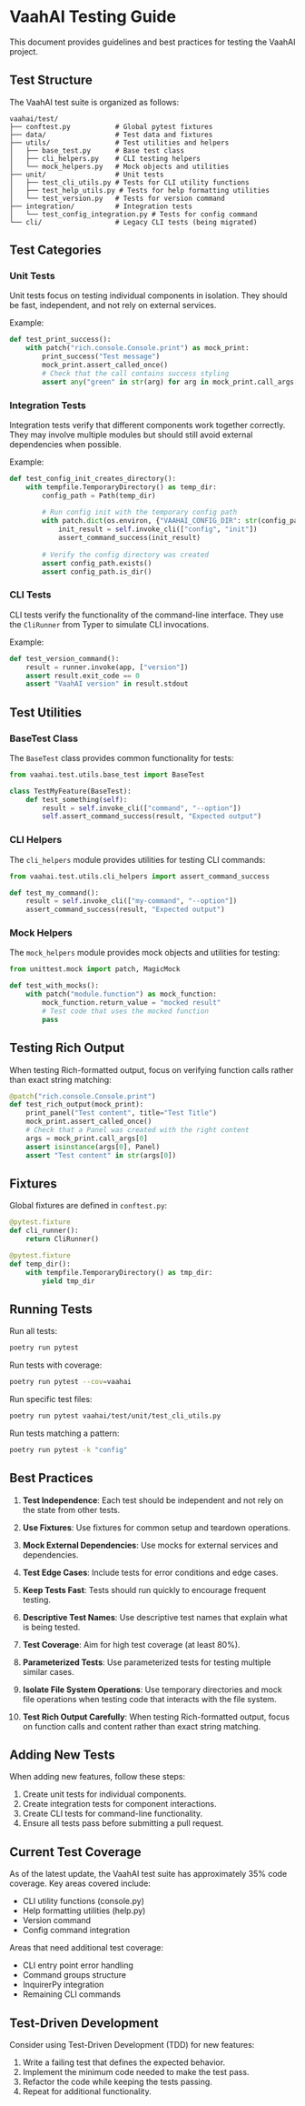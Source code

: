 # VaahAI Testing Guide

This document provides guidelines and best practices for testing the VaahAI project.

## Test Structure

The VaahAI test suite is organized as follows:

```
vaahai/test/
├── conftest.py           # Global pytest fixtures
├── data/                 # Test data and fixtures
├── utils/                # Test utilities and helpers
│   ├── base_test.py      # Base test class
│   ├── cli_helpers.py    # CLI testing helpers
│   └── mock_helpers.py   # Mock objects and utilities
├── unit/                 # Unit tests
│   ├── test_cli_utils.py # Tests for CLI utility functions
│   ├── test_help_utils.py # Tests for help formatting utilities
│   └── test_version.py   # Tests for version command
├── integration/          # Integration tests
│   └── test_config_integration.py # Tests for config command
└── cli/                  # Legacy CLI tests (being migrated)
```

## Test Categories

### Unit Tests

Unit tests focus on testing individual components in isolation. They should be fast, independent, and not rely on external services.

Example:
```python
def test_print_success():
    with patch("rich.console.Console.print") as mock_print:
        print_success("Test message")
        mock_print.assert_called_once()
        # Check that the call contains success styling
        assert any("green" in str(arg) for arg in mock_print.call_args[0])
```

### Integration Tests

Integration tests verify that different components work together correctly. They may involve multiple modules but should still avoid external dependencies when possible.

Example:
```python
def test_config_init_creates_directory():
    with tempfile.TemporaryDirectory() as temp_dir:
        config_path = Path(temp_dir)
        
        # Run config init with the temporary config path
        with patch.dict(os.environ, {"VAAHAI_CONFIG_DIR": str(config_path)}):
            init_result = self.invoke_cli(["config", "init"])
            assert_command_success(init_result)
        
        # Verify the config directory was created
        assert config_path.exists()
        assert config_path.is_dir()
```

### CLI Tests

CLI tests verify the functionality of the command-line interface. They use the `CliRunner` from Typer to simulate CLI invocations.

Example:
```python
def test_version_command():
    result = runner.invoke(app, ["version"])
    assert result.exit_code == 0
    assert "VaahAI version" in result.stdout
```

## Test Utilities

### BaseTest Class

The `BaseTest` class provides common functionality for tests:

```python
from vaahai.test.utils.base_test import BaseTest

class TestMyFeature(BaseTest):
    def test_something(self):
        result = self.invoke_cli(["command", "--option"])
        self.assert_command_success(result, "Expected output")
```

### CLI Helpers

The `cli_helpers` module provides utilities for testing CLI commands:

```python
from vaahai.test.utils.cli_helpers import assert_command_success

def test_my_command():
    result = self.invoke_cli(["my-command", "--option"])
    assert_command_success(result, "Expected output")
```

### Mock Helpers

The `mock_helpers` module provides mock objects and utilities for testing:

```python
from unittest.mock import patch, MagicMock

def test_with_mocks():
    with patch("module.function") as mock_function:
        mock_function.return_value = "mocked result"
        # Test code that uses the mocked function
        pass
```

## Testing Rich Output

When testing Rich-formatted output, focus on verifying function calls rather than exact string matching:

```python
@patch("rich.console.Console.print")
def test_rich_output(mock_print):
    print_panel("Test content", title="Test Title")
    mock_print.assert_called_once()
    # Check that a Panel was created with the right content
    args = mock_print.call_args[0]
    assert isinstance(args[0], Panel)
    assert "Test content" in str(args[0])
```

## Fixtures

Global fixtures are defined in `conftest.py`:

```python
@pytest.fixture
def cli_runner():
    return CliRunner()

@pytest.fixture
def temp_dir():
    with tempfile.TemporaryDirectory() as tmp_dir:
        yield tmp_dir
```

## Running Tests

Run all tests:

```bash
poetry run pytest
```

Run tests with coverage:

```bash
poetry run pytest --cov=vaahai
```

Run specific test files:

```bash
poetry run pytest vaahai/test/unit/test_cli_utils.py
```

Run tests matching a pattern:

```bash
poetry run pytest -k "config"
```

## Best Practices

1. **Test Independence**: Each test should be independent and not rely on the state from other tests.

2. **Use Fixtures**: Use fixtures for common setup and teardown operations.

3. **Mock External Dependencies**: Use mocks for external services and dependencies.

4. **Test Edge Cases**: Include tests for error conditions and edge cases.

5. **Keep Tests Fast**: Tests should run quickly to encourage frequent testing.

6. **Descriptive Test Names**: Use descriptive test names that explain what is being tested.

7. **Test Coverage**: Aim for high test coverage (at least 80%).

8. **Parameterized Tests**: Use parameterized tests for testing multiple similar cases.

9. **Isolate File System Operations**: Use temporary directories and mock file operations when testing code that interacts with the file system.

10. **Test Rich Output Carefully**: When testing Rich-formatted output, focus on function calls and content rather than exact string matching.

## Adding New Tests

When adding new features, follow these steps:

1. Create unit tests for individual components.
2. Create integration tests for component interactions.
3. Create CLI tests for command-line functionality.
4. Ensure all tests pass before submitting a pull request.

## Current Test Coverage

As of the latest update, the VaahAI test suite has approximately 35% code coverage. Key areas covered include:

- CLI utility functions (console.py)
- Help formatting utilities (help.py)
- Version command
- Config command integration

Areas that need additional test coverage:

- CLI entry point error handling
- Command groups structure
- InquirerPy integration
- Remaining CLI commands

## Test-Driven Development

Consider using Test-Driven Development (TDD) for new features:

1. Write a failing test that defines the expected behavior.
2. Implement the minimum code needed to make the test pass.
3. Refactor the code while keeping the tests passing.
4. Repeat for additional functionality.
